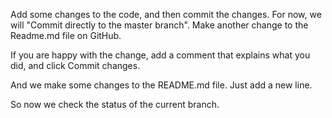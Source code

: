 Add some changes to the code, and then commit the changes. For now, we will "Commit directly to the master branch".
Make another change to the Readme.md file on GitHub.

If you are happy with the change, add a comment that explains what you did, and click Commit changes.

And we make some changes to the README.md file. Just add a new line.

So now we check the status of the current branch.
